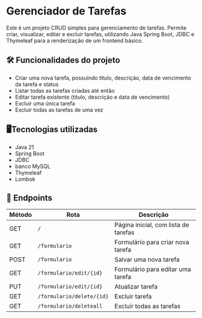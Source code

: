 # Gerenciador de Tarefas

Este é um projeto CRUD simples para gerenciamento de tarefas. Permite criar, visualizar, editar e excluir tarefas, utilizando Java Spring Boot, JDBC e Thymeleaf para a renderização de um frontend básico.

## 🛠️ Funcionalidades do projeto
- Criar uma nova tarefa, possuindo título, descrição, data de vencimento da tarefa e status
- Listar todas as tarefas criadas até então
- Editar tarefa existente (titulo, descrição e data de vencimento)
- Excluir uma única tarefa
- Excluir todas as tarefas de uma vez

## 🖥️Tecnologias utilizadas
- Java 21
- Spring Boot
- JDBC
- banco MySQL
- Thymeleaf
- Lombok

## 📌 Endpoints

| Método | Rota                      | Descrição                           |
| ------ | ------------------------- | ----------------------------------- |
| GET    | `/`                       | Página inicial, com lista de tarefas |
| GET    | `/formulario`             | Formulário para criar nova tarefa   |
| POST   | `/formulario`             | Salvar uma nova tarefa              |
| GET    | `/formulario/edit/{id}`   | Formulário para editar uma tarefa   |
| PUT    | `/formulario/edit/{id}`   | Atualizar tarefa                |
| GET    | `/formulario/delete/{id}` | Excluir tarefa                      |
| GET    | `/formulario/deleteall`   | Excluir todas as tarefas            |

